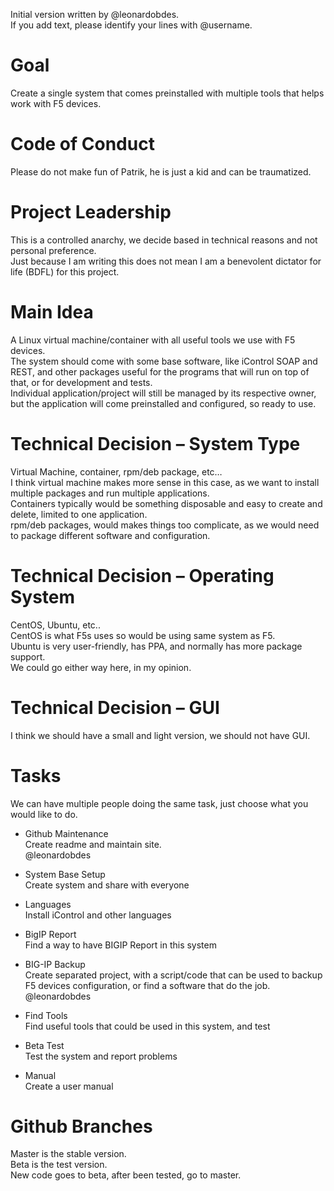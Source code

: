 Initial version written by @leonardobdes.  
If you add text, please identify your lines with @username. 

# Goal
Create a single system that comes preinstalled with multiple tools that helps work with F5 devices.

# Code of Conduct
Please do not make fun of Patrik, he is just a kid and can be traumatized.

# Project Leadership
This is a controlled anarchy, we decide based in technical reasons and not personal preference.  
Just because I am writing this does not mean I am a benevolent dictator for life (BDFL) for this project.

# Main Idea
A Linux virtual machine/container with all useful tools we use with F5 devices.  
The system should come with some base software, like iControl SOAP and REST, and other packages useful for the programs that will run on top of that, or for development and tests.  
Individual application/project will still be managed by its respective owner, but the application will come preinstalled and configured, so ready to use.

# Technical Decision – System Type
Virtual Machine, container, rpm/deb package, etc…  
I think virtual machine makes more sense in this case, as we want to install multiple packages and run multiple applications.  
Containers typically would be something disposable and easy to create and delete, limited to one application.  
rpm/deb packages, would makes things too complicate, as we would need to package different software and configuration.  

# Technical Decision – Operating System
CentOS, Ubuntu, etc..  
CentOS is what F5s uses so would be using same system as F5.  
Ubuntu is very user-friendly, has PPA, and normally has more package support.  
We could go either way here, in my opinion.  

# Technical Decision – GUI
I think we should have a small and light version, we should not have GUI.

# Tasks
We can have multiple people doing the same task, just choose what you would like to do.

* Github Maintenance  
Create readme and maintain site.  
@leonardobdes

*	System Base Setup  
Create system and share with everyone

*	Languages  
Install iControl and other languages

*	BigIP Report  
Find a way to have BIGIP Report in this system

*	BIG-IP Backup  
Create separated project, with a script/code that can be used to backup F5 devices configuration, or find a software that do the job.  
@leonardobdes

*	Find Tools  
Find useful tools that could be used in this system, and test  

*	Beta Test  
Test the system and report problems

*	Manual  
Create a user manual

# Github Branches
Master is the stable version.  
Beta is the test version.  
New code goes to beta, after been tested, go to master.  
